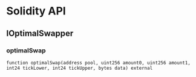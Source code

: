 # Solidity API

## IOptimalSwapper

### optimalSwap

```solidity
function optimalSwap(address pool, uint256 amount0, uint256 amount1, int24 tickLower, int24 tickUpper, bytes data) external
```

